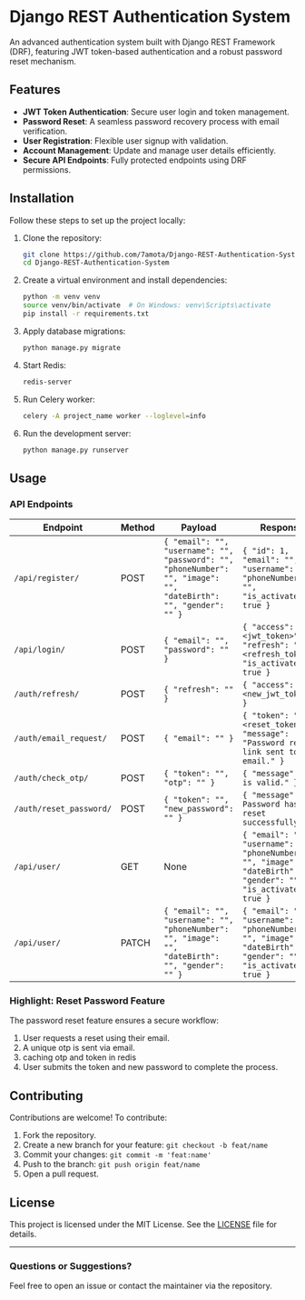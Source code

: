 # Django REST Authentication System

An advanced authentication system built with Django REST Framework (DRF), featuring JWT token-based authentication and a robust password reset mechanism.

## Features

- **JWT Token Authentication**: Secure user login and token management.
- **Password Reset**: A seamless password recovery process with email verification.
- **User Registration**: Flexible user signup with validation.
- **Account Management**: Update and manage user details efficiently.
- **Secure API Endpoints**: Fully protected endpoints using DRF permissions.

## Installation

Follow these steps to set up the project locally:

1. Clone the repository:
   ```bash
   git clone https://github.com/7amota/Django-REST-Authentication-System.git
   cd Django-REST-Authentication-System
   ```

2. Create a virtual environment and install dependencies:
   ```bash
   python -m venv venv
   source venv/bin/activate  # On Windows: venv\Scripts\activate
   pip install -r requirements.txt
   ```

3. Apply database migrations:
   ```bash
   python manage.py migrate
   ```

4. Start Redis:
   ```bash
   redis-server
   ```

5. Run Celery worker:
   ```bash
   celery -A project_name worker --loglevel=info
   ```

6. Run the development server:
   ```bash
   python manage.py runserver
   ```

## Usage

### API Endpoints


| Endpoint                              | Method | Payload                                      | Response                                                                                       |
|---------------------------------------|--------|----------------------------------------------|-----------------------------------------------------------------------------------------------|
| `/api/register/`                      | POST   | `{ "email": "", "username": "", "password": "", "phoneNumber": "", "image": "", "dateBirth": "", "gender": "" }` | `{ "id": 1, "email": "", "username": "", "phoneNumber": "", "is_activated": true }` |
| `/api/login/`                         | POST   | `{ "email": "", "password": "" }`             | `{ "access": "<jwt_token>", "refresh": "<refresh_token>", "is_activated": true }`      |
| `/auth/refresh/`                      | POST   | `{ "refresh": "" }`                            | `{ "access": "<new_jwt_token>" }`                                                         |
| `/auth/email_request/`                | POST   | `{ "email": "" }`                                 | `{ "token": "<reset_token>", "message": "Password reset link sent to email." }`         |
| `/auth/check_otp/`                    | POST   | `{ "token": "", "otp": "" }`                   | `{ "message": "OTP is valid." }`                                                          |
| `/auth/reset_password/`               | POST   | `{ "token": "", "new_password": "" }`            | `{ "message": "The Password has been reset successfully." }`                              |
| `/api/user/`                          | GET    | None                                               | `{ "email": "", "username": "", "phoneNumber": "", "image": "", "dateBirth": "", "gender": "", "is_activated": true }` |
| `/api/user/`                          | PATCH  | `{ "email": "", "username": "", "phoneNumber": "", "image": "", "dateBirth": "", "gender": "" }` | `{ "email": "", "username": "", "phoneNumber": "", "image": "", "dateBirth": "", "gender": "", "is_activated": true }` |

      
### Highlight: Reset Password Feature
The password reset feature ensures a secure workflow:
1. User requests a reset using their email.
2. A unique otp is sent via email.
3. caching otp and token in redis
4. User submits the token and new password to complete the process.

## Contributing

Contributions are welcome! To contribute:
1. Fork the repository.
2. Create a new branch for your feature: `git checkout -b feat/name`
3. Commit your changes: `git commit -m 'feat:name'`
4. Push to the branch: `git push origin feat/name`
5. Open a pull request.

## License

This project is licensed under the MIT License. See the [LICENSE](LICENSE) file for details.

---

### Questions or Suggestions?
Feel free to open an issue or contact the maintainer via the repository.

